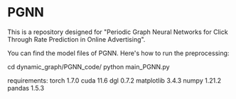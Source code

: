 # PGNN
This is a repository designed for "Periodic Graph Neural Networks for Click Through Rate Prediction in Online Advertising".


You can find the model files of PGNN. Here's how to run the preprocessing:

cd dynamic_graph/PGNN_code/
python main_PGNN.py


requirements:
torch  1.7.0
cuda   11.6
dgl  0.7.2
matplotlib  3.4.3
numpy  1.21.2
pandas  1.5.3

